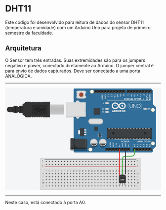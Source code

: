 # DHT11

Este código foi desenvolvido para leitura de dados do sensor DHT11 (temperatura e umidade) com um Arduino Uno para projeto de primeiro semestre da faculdade.

## Arquitetura
O Sensor tem três entradas. Suas extremidades são para os jumpers negativo e power, conectado diretamente ao Arduino.
O jumper central é para envio de dados capturados. Deve ser conectado a uma porta ANALÓGICA.
***
![Arquitetura](Arquitetura.png)
***
Neste caso, está conectado à porta A0.
